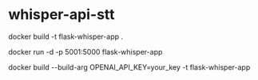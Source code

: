 # whisper-api-stt

docker build -t flask-whisper-app .   

docker run -d -p 5001:5000 flask-whisper-app

docker build --build-arg OPENAI_API_KEY=your_key -t flask-whisper-app
